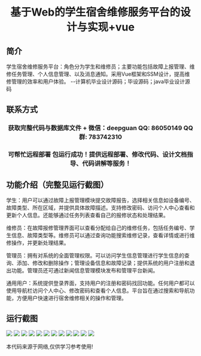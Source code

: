 <p><h1 align="center">基于Web的学生宿舍维修服务平台的设计与实现+vue</h1></p>

## 简介
学生宿舍维修服务平台：角色分为学生和维修员；主要功能包括故障上报管理、维修任务管理、个人信息管理、以及消息通知。采用Vue框架和SSM设计，提高维修管理的效率和用户体验。    --计算机毕业设计源码；毕设源码；java毕业设计源码


## 联系方式
<p><h3 align="center">获取完整代码与数据库文件 + 微信：deepguan QQ: 86050149 QQ群: 783742310</h3></p>
<p><h3 align="center">可帮忙远程部署 包运行成功！提供远程部署、修改代码、设计文档指导、代码讲解等服务！</h3></p>

## 功能介绍（完整见运行截图）
学生：用户可以通过故障上报管理模块提交故障报告，选择相关信息如设备编号、故障类型、所在区域，并提供具体故障描述。支持修改密码、访问个人中心查看和更新个人信息。还能够通过任务列表查看自己的报修状态和处理结果。

维修员：在故障报修管理界面可以查看分配给自己的维修任务，包括任务编号、学生信息、故障类型等。维修员可以通过查询功能搜索维修记录，查看详情或进行维修操作，并更新处理结果。

管理员：拥有对系统的全面管理权限。可以访问学生信息管理进行学生信息的查询、添加、修改和删除操作；管理设备信息和故障记录；提供系统的用户注册和退出功能。管理员还可通过新闻信息管理模块发布和管理平台新闻。

通用用户：系统提供登录界面，支持用户的注册和密码找回功能。任何用户都可以使用导航栏访问个人中心、修改密码和查看个人信息。平台旨在通过搜索和导航功能，方便用户快速进行宿舍维修相关的操作和管理。


## 运行截图
![](https://bs-1329754181.cos.ap-shanghai.myqcloud.com/ssm/WebBasedStudentDormitoryMaintenanceServicePlatform1/img/001.jpg)
![](https://bs-1329754181.cos.ap-shanghai.myqcloud.com/ssm/WebBasedStudentDormitoryMaintenanceServicePlatform1/img/002.jpg)
![](https://bs-1329754181.cos.ap-shanghai.myqcloud.com/ssm/WebBasedStudentDormitoryMaintenanceServicePlatform1/img/003.jpg)
![](https://bs-1329754181.cos.ap-shanghai.myqcloud.com/ssm/WebBasedStudentDormitoryMaintenanceServicePlatform1/img/004.jpg)
![](https://bs-1329754181.cos.ap-shanghai.myqcloud.com/ssm/WebBasedStudentDormitoryMaintenanceServicePlatform1/img/005.jpg)
![](https://bs-1329754181.cos.ap-shanghai.myqcloud.com/ssm/WebBasedStudentDormitoryMaintenanceServicePlatform1/img/006.jpg)
![](https://bs-1329754181.cos.ap-shanghai.myqcloud.com/ssm/WebBasedStudentDormitoryMaintenanceServicePlatform1/img/007.jpg)
![](https://bs-1329754181.cos.ap-shanghai.myqcloud.com/ssm/WebBasedStudentDormitoryMaintenanceServicePlatform1/img/008.jpg)
![](https://bs-1329754181.cos.ap-shanghai.myqcloud.com/ssm/WebBasedStudentDormitoryMaintenanceServicePlatform1/img/009.jpg)
![](https://bs-1329754181.cos.ap-shanghai.myqcloud.com/ssm/WebBasedStudentDormitoryMaintenanceServicePlatform1/img/010.jpg)
![](https://bs-1329754181.cos.ap-shanghai.myqcloud.com/ssm/WebBasedStudentDormitoryMaintenanceServicePlatform1/img/011.jpg)
![](https://bs-1329754181.cos.ap-shanghai.myqcloud.com/ssm/WebBasedStudentDormitoryMaintenanceServicePlatform1/img/012.jpg)

<p>本代码来源于网络,仅供学习参考使用!</p>
